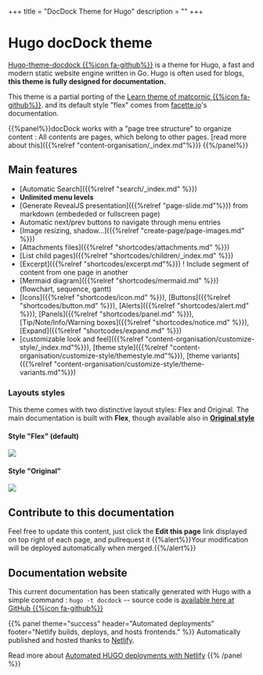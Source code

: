 +++
title = "DocDock Theme for Hugo"
description = ""
+++

# Hugo docDock theme
[Hugo-theme-docdock {{%icon fa-github%}}](https://github.com/vjeantet/hugo-theme-docdock) is a theme for Hugo, a fast and modern static website engine written in Go. Hugo is often used for blogs, **this theme is fully designed for documentation.**

This theme is a partial porting of the [Learn theme of matcornic {{%icon fa-github%}}](https://github.com/matcornic/hugo-theme-learn). and its default style "flex" comes from [facette.io](https://github.com/facette)'s documentation.

{{%panel%}}docDock works with a "page tree structure" to organize content : All contents are pages, which belong to other pages. [read more about this]({{%relref "content-organisation/_index.md"%}}) {{%/panel%}}

## Main features

* [Automatic Search]({{%relref "search/_index.md" %}})
* **Unlimited menu levels**
* [Generate RevealJS presentation]({{%relref "page-slide.md"%}}) from markdown (embededed or fullscreen page)
* Automatic next/prev buttons to navigate through menu entries
* [Image resizing, shadow...]({{%relref "create-page/page-images.md" %}})
* [Attachments files]({{%relref "shortcodes/attachments.md" %}})
* [List child pages]({{%relref "shortcodes/children/_index.md" %}})
* [Excerpt]({{%relref "shortcodes/excerpt.md"%}}) ! Include segment of content from one page in another
* [Mermaid diagram]({{%relref "shortcodes/mermaid.md" %}}) (flowchart, sequence, gantt)
* [Icons]({{%relref "shortcodes/icon.md" %}}), [Buttons]({{%relref "shortcodes/button.md" %}}), [Alerts]({{%relref "shortcodes/alert.md" %}}), [Panels]({{%relref "shortcodes/panel.md" %}}), [Tip/Note/Info/Warning boxes]({{%relref "shortcodes/notice.md" %}}), [Expand]({{%relref "shortcodes/expand.md" %}})
* [customizable look and feel]({{%relref "content-organisation/customize-style/_index.md"%}}), [theme style]({{%relref "content-organisation/customize-style/themestyle.md"%}}), [theme variants]({{%relref "content-organisation/customize-style/theme-variants.md"%}})

### Layouts styles

This theme comes with two distinctive layout styles: Flex and Original. The main documentation is built with **Flex**, though available also in **[Original style](/original)**

#### Style "Flex" (default)

![](style-flex.png?classes=border,shadow)

#### Style "Original"

![](style-original.png?classes=border,shadow)

## Contribute to this documentation
Feel free to update this content, just click the **Edit this page** link displayed on top right of each page, and pullrequest it
{{%alert%}}Your modification will be deployed automatically when merged.{{%/alert%}}


## Documentation website
This current documentation has been statically generated with Hugo with a simple command : `hugo -t docdock` -- source code is [available here at GitHub {{%icon fa-github%}}](https://github.com/vjeantet/hugo-theme-docDock)

{{% panel theme="success" header="Automated deployments" footer="Netlify builds, deploys, and hosts  frontends." %}}
Automatically published and hosted thanks to [Netlify](https://www.netlify.com/).

Read more about [Automated HUGO deployments with Netlify](https://www.netlify.com/blog/2015/07/30/hosting-hugo-on-netlifyinsanely-fast-deploys/)
{{% /panel %}}

